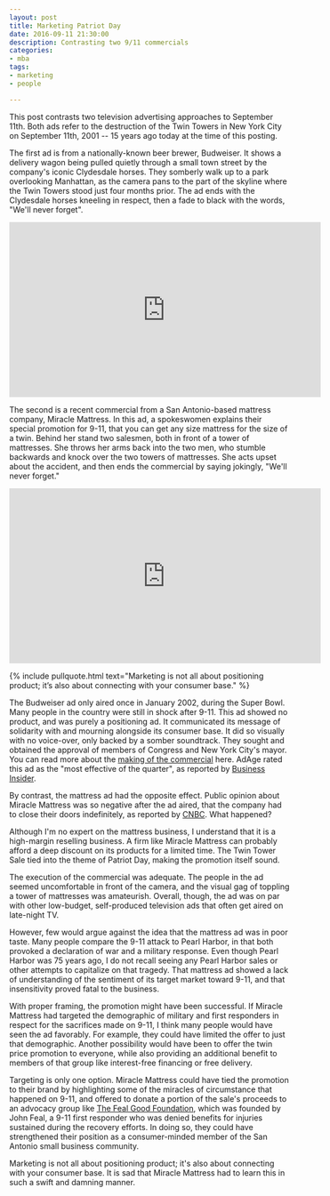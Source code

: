 ```yaml
---
layout: post
title: Marketing Patriot Day
date: 2016-09-11 21:30:00
description: Contrasting two 9/11 commercials
categories:
- mba
tags:
- marketing
- people

---
```


This post contrasts two television advertising approaches to September 11th.
Both ads refer to the destruction of the Twin Towers in New York City on
September 11th, 2001 -- 15 years ago today at the time of this posting.

The first ad is from a nationally-known beer brewer, Budweiser. It shows a
delivery wagon being pulled quietly through a small town street by the company's
iconic Clydesdale horses. They somberly walk up to a park overlooking Manhattan,
as the camera pans to the part of the skyline where the Twin Towers stood just
four months prior. The ad ends with the Clydesdale horses kneeling in respect,
then a fade to black with the words, "We'll never forget".

<iframe width="560" height="315" src="https://www.youtube.com/embed/J3eQmzw6n3k" frameborder="0" allowfullscreen></iframe>

The second is a recent commercial from a San Antonio-based mattress company,
Miracle Mattress. In this ad, a spokeswomen explains their special promotion for
9-11, that you can get any size mattress for the size of a twin. Behind her
stand two salesmen, both in front of a tower of mattresses. She throws her arms
back into the two men, who stumble backwards and knock over the two towers of
mattresses. She acts upset about the accident, and then ends the commercial by
saying jokingly, "We'll never forget."

<iframe width="560" height="315" src="https://www.youtube.com/embed/2ZmM-2gj5Gc" frameborder="0" allowfullscreen></iframe>

{% include pullquote.html text="Marketing is not all about positioning product;
it’s also about connecting with your consumer base." %}

The Budweiser ad only aired once in January 2002, during the Super Bowl. Many
people in the country were still in shock after 9-11. This ad showed no product,
and was purely a positioning ad. It communicated its message of solidarity with
and mourning alongside its consumer base. It did so visually with no voice-over,
only backed by a somber soundtrack. They sought and obtained the approval of
members of Congress and New York City's mayor. You can read more about the
[making of the
commercial](http://wgntv.com/2015/09/11/the-true-story-behind-the-911-budweiser-commercial-that-only-aired-one-time/)
here. AdAge rated this ad as the "most effective of the quarter", as reported by
[Business
Insider](http://www.businessinsider.com/consumers-like-911-ads-2011-9).

By contrast, the mattress ad had the opposite effect. Public opinion about
Miracle Mattress was so negative after the ad aired, that the company had to
close their doors indefinitely, as reported by
[CNBC](http://www.cnbc.com/2016/09/11/texas-based-miracle-mattress-shuts-doors-indefinitely-after-911-ad-falls-flat.html).
What happened?

Although I'm no expert on the mattress business, I understand that it is a
high-margin reselling business. A firm like Miracle Mattress can probably afford
a deep discount on its products for a limited time. The Twin Tower Sale tied
into the theme of Patriot Day, making the promotion itself sound.

The execution of the commercial was adequate. The people in the ad seemed
uncomfortable in front of the camera, and the visual gag of toppling a tower of
mattresses was amateurish. Overall, though, the ad was on par with other
low-budget, self-produced television ads that often get aired on late-night TV.

However, few would argue against the idea that the mattress ad was in poor
taste. Many people compare the 9-11 attack to Pearl Harbor, in that both
provoked a declaration of war and a military response. Even though Pearl Harbor
was 75 years ago, I do not recall seeing any Pearl Harbor sales or other
attempts to capitalize on that tragedy. That mattress ad showed a lack of
understanding of the sentiment of its target market toward 9-11, and that
insensitivity proved fatal to the business.

With proper framing, the promotion might have been successful. If Miracle
Mattress had targeted the demographic of military and first responders in
respect for the sacrifices made on 9-11, I think many people would have seen the
ad favorably. For example, they could have limited the offer to just that
demographic. Another possibility would have been to offer the twin price
promotion to everyone, while also providing an additional benefit to members of
that group like interest-free financing or free delivery.

Targeting is only one option. Miracle Mattress could have tied the promotion to
their brand by highlighting some of the miracles of circumstance that happened
on 9-11, and offered to donate a portion of the sale's proceeds to an advocacy
group like [The Feal Good Foundation](http://www.fealgoodfoundation.com/), which
was founded by John Feal, a 9-11 first responder who was denied benefits for
injuries sustained during the recovery efforts. In doing so, they could have
strengthened their position as a consumer-minded member of the San Antonio small
business community.

Marketing is not all about positioning product; it's also about connecting with
your consumer base. It is sad that Miracle Mattress had to learn this in such a
swift and damning manner.

